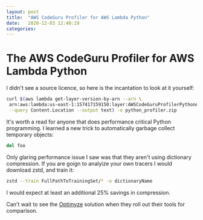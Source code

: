 ```yaml
---
layout: post
title:  "AWS CodeGuru Profiler for AWS Lambda Python"
date:   2020-12-03 12:40:19
categories: 
---
```


# The AWS CodeGuru Profiler for AWS Lambda Python

I didn't see a source licence, so here is the incantation to look at it yourself:

```bash
curl $(aws lambda get-layer-version-by-arn --arn \
 arn:aws:lambda:us-east-1:157417159150:layer:AWSCodeGuruProfilerPythonAgentLambdaLayer:1 \
 --query Content.Location --output text) -o python_profiler.zip
```

It's worth a read for anyone that does performance critical Python programming. I learned a new trick to automatically garbage collect temporary objects:

```python
del foo
```

Only glaring performance issue I saw was that they aren't using dictionary compression. If you are goign to analyize your own tracers I would download zstd, and train it:

```bash
zstd --train FullPathToTrainingSet/* -o dictionaryName
```

I would expect at least an additional 25% savings in compression.

Can't wait to see the [Optimyze](https://optimyze.cloud/) solution when they roll out their tools for comparison.
